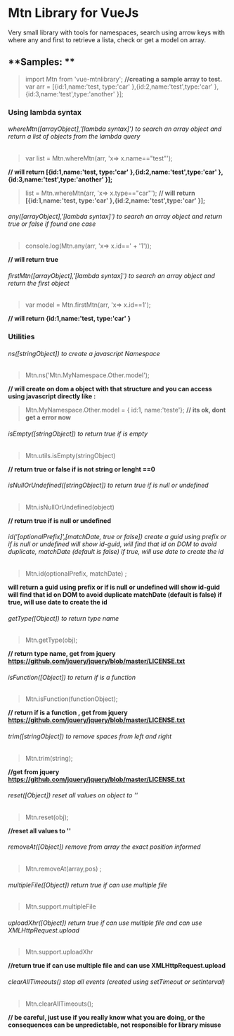 # Mtn Library for VueJs
Very small library with tools for namespaces, search using arrow keys with where any and first to retrieve a lista, check or get a model on array.

## **Samples: **
> import Mtn from 'vue-mtnlibrary';
**//creating a sample array to test.**
>var arr = [{id:1,name:'test, type:'car' },{id:2,name:'test',type:'car' },{id:3,name:'test',type:'another' }];

### **Using lambda syntax**

###### whereMtn([arrayObject],'[lambda syntax]') to search an array object and return a list of objects from the lambda query
>var list = Mtn.whereMtn(arr, 'x=> x.name=="test"');

**// will return [{id:1,name:'test, type:'car' },{id:2,name:'test',type:'car' },{id:3,name:'test',type:'another' }];**

>list = Mtn.whereMtn(arr, 'x=> x.type=="car"');
**// will return [{id:1,name:'test, type:'car' },{id:2,name:'test',type:'car' }];**

###### any([arrayObject],'[lambda syntax]') to search an array object and return true or false if found one case
>console.log(Mtn.any(arr, 'x=> x.id==' + '1'));

**// will return true**


###### firstMtn([arrayObject],'[lambda syntax]') to search an array object and return the first object
>var model = Mtn.firstMtn(arr, 'x=> x.id==1');

**// will return {id:1,name:'test, type:'car' }**


### Utilities

###### ns([stringObject]) to create a javascript Namespace
>Mtn.ns('Mtn.MyNamespace.Other.model');

**// will create on dom a object with that structure and you can access using javascript directly like :**
>Mtn.MyNamespace.Other.model = { id:1, name:'teste'}; 
**// its ok, dont get a error now**


###### isEmpty([stringObject]) to return true if is empty
>Mtn.utils.isEmpty(stringObject) 

**// return true or false if is not string or lenght ==0**


###### isNullOrUndefined([stringObject]) to return true if is null or undefined
>Mtn.isNullOrUndefined(object) 

**// return true if is null or undefined**


###### id('[optionalPrefix]',[matchDate, true or false]) create a guid using prefix or if is null or undefined will show id-guid, will find that id on DOM to avoid duplicate,  matchDate (default is false) if true, will use date to create the id
>Mtn.id(optionalPrefix, matchDate) ; 

**will return a guid using prefix or if is null or undefined will show id-guid
will find that id on DOM to avoid duplicate
matchDate (default is false) if true, will use date to create the id**


###### getType([Object]) to return type name
>Mtn.getType(obj);

**// return type name, get from jquery https://github.com/jquery/jquery/blob/master/LICENSE.txt**


###### isFunction([Object]) to return if is a function
>Mtn.isFunction(functionObject); 

**// return if is a function , get from jquery https://github.com/jquery/jquery/blob/master/LICENSE.txt**


###### trim([stringObject]) to remove spaces from left and right
>Mtn.trim(string); 

**//get from jquery https://github.com/jquery/jquery/blob/master/LICENSE.txt**


###### reset([Object]) reset all values on object to ''
>Mtn.reset(obj);

**//reset all values to ''**


###### removeAt([Object]) remove from array the exact position informed
>Mtn.removeAt(array,pos) ; 


###### multipleFile([Object]) return true if can use multiple file
>Mtn.support.multipleFile 


###### uploadXhr([Object]) return true if can use multiple file and can use XMLHttpRequest.upload
>Mtn.support.uploadXhr 

**//return true if can use multiple file and can use XMLHttpRequest.upload**


###### clearAllTimeouts() stop all events (created using setTimeout or setInterval)
>Mtn.clearAllTimeouts(); 

**// be careful, just use if you really know what you are doing, or the consequences can be unpredictable, not responsible for library misuse**